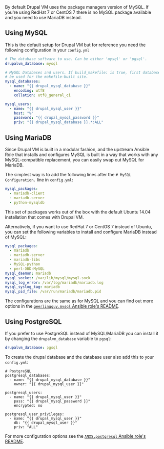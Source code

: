 By default Drupal VM uses the package managers version of MySQL. If you're using RedHat 7 or CentOS 7 there is no MySQL package available and you need to use MariaDB instead.

## Using MySQL

This is the default setup for Drupal VM but for reference you need the following configuration in your `config.yml`

```yaml
# The database software to use. Can be either 'mysql' or 'pgsql'.
drupalvm_database: mysql

# MySQL Databases and users. If build_makefile: is true, first database will
# be used for the makefile-built site.
mysql_databases:
  - name: "{{ drupal_mysql_database }}"
    encoding: utf8
    collation: utf8_general_ci

mysql_users:
  - name: "{{ drupal_mysql_user }}"
    host: "%"
    password: "{{ drupal_mysql_password }}"
    priv: "{{ drupal_mysql_database }}.*:ALL"
```

## Using MariaDB

Since Drupal VM is built in a modular fashion, and the upstream Ansible Role that installs and configures MySQL is built in a way that works with any MySQL-compatible replacement, you can easily swap out MySQL for MariaDB.

The simplest way is to add the following lines after the `# MySQL Configuration.` line in `config.yml`:

```yaml
mysql_packages:
  - mariadb-client
  - mariadb-server
  - python-mysqldb
```

This set of packages works out of the box with the default Ubuntu 14.04 installation that comes with Drupal VM.

Alternatively, if you want to use RedHat 7 or CentOS 7 instead of Ubuntu, you can set the following variables to install and configure MariaDB instead of MySQL:

```yaml
mysql_packages:
  - mariadb
  - mariadb-server
  - mariadb-libs
  - MySQL-python
  - perl-DBD-MySQL
mysql_daemon: mariadb
mysql_socket: /var/lib/mysql/mysql.sock
mysql_log_error: /var/log/mariadb/mariadb.log
mysql_syslog_tag: mariadb
mysql_pid_file: /var/run/mariadb/mariadb.pid
```

The configurations are the same as for MySQL and you can find out more options in the [`geerlingguy.mysql` Ansible role's README](https://github.com/geerlingguy/ansible-role-mysql#readme).

## Using PostgreSQL

If you prefer to use PostgreSQL instead of MySQL/MariaDB you can install it by changing the `drupalvm_database` variable to `pgsql`:

```yaml
drupalvm_database: pgsql
```

To create the drupal database and the database user also add this to your `config.yml`:

```
# PostgreSQL
postgresql_databases:
  - name: "{{ drupal_mysql_database }}"
    owner: "{{ drupal_mysql_user }}"

postgresql_users:
  - name: "{{ drupal_mysql_user }}"
    pass: "{{ drupal_mysql_password }}"
    encrypted: no

postgresql_user_privileges:
  - name: "{{ drupal_mysql_user }}"
    db: "{{ drupal_mysql_user }}"
    priv: "ALL"
```

For more configuration options see the [`ANXS.postgresql` Ansible role's README](https://github.com/ANXS/postgresql#readme).
